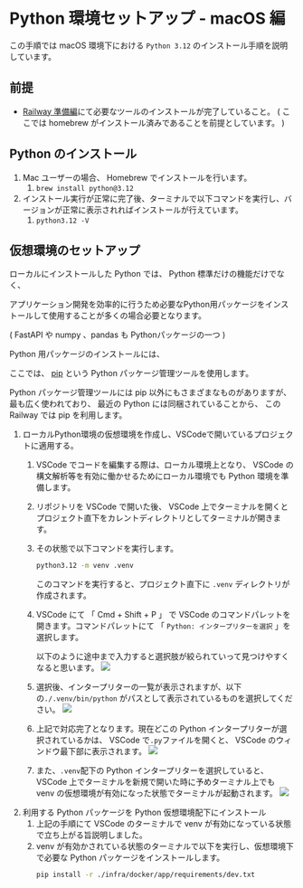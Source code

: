 # Python 環境セットアップ - macOS 編

この手順では macOS 環境下における `Python 3.12` のインストール手順を説明しています。

## 前提
- [Railway 準備編](https://techbowl.notion.site/Railway-ceba695d5014460e9733c2a46318cdec)にて必要なツールのインストールが完了していること。 ( ここでは homebrew がインストール済みであることを前提としています。 )

## Python のインストール
1. Mac ユーザーの場合、 Homebrew でインストールを行います。
    1. `brew install python@3.12`
2. インストール実行が正常に完了後、ターミナルで以下コマンドを実行し、バージョンが正常に表示されればインストールが行えています。
    1. `python3.12 -V`

## 仮想環境のセットアップ
ローカルにインストールした Python では、 Python 標準だけの機能だけでなく、

アプリケーション開発を効率的に行うため必要なPython用パッケージをインストールして使用することが多くの場合必要となります。

( FastAPI や numpy 、pandas も Pythonパッケージの一つ )

Python 用パッケージのインストールには、

ここでは、 [pip](https://packaging.python.org/ja/latest/key_projects/#pip) という Python パッケージ管理ツールを使用します。

Python パッケージ管理ツールには pip 以外にもさまざまなものがありますが、最も広く使われており、 最近の Python には同梱されていることから、 この Railway では pip を利用します。

1. ローカルPython環境の仮想環境を作成し、VSCodeで開いているプロジェクトに適用する。
    1. VSCode でコードを編集する際は、ローカル環境上となり、 VSCode の構文解析等を有効に働かせるためにローカル環境でも Python 環境を準備します。
    2. リポジトリを VSCode で開いた後、 VSCode 上でターミナルを開くとプロジェクト直下をカレントディレクトリとしてターミナルが開きます。
    3. その状態で以下コマンドを実行します。
        ```bash
        python3.12 -m venv .venv
        ```
        このコマンドを実行すると、プロジェクト直下に `.venv` ディレクトリが作成されます。
    4. VSCode にて 「 Cmd + Shift + P 」 で VSCode のコマンドパレットを開きます。コマンドパレットにて 「 `Python: インタープリターを選択` 」を選択します。

        以下のように途中まで入力すると選択肢が絞られていって見つけやすくなると思います。
        ![](vscode_select_python_interpreter.png)
    5. 選択後、インタープリターの一覧が表示されますが、以下の`./.venv/bin/python` がパスとして表示されているものを選択してください。
        ![](vscode_python_interpreter_list.png)
    6. 上記で対応完了となります。現在どこの Python インタープリターが選択されているかは、 VSCode で`.py`ファイルを開くと、 VSCode のウィンドウ最下部に表示されます。
        ![](vscode_current_python_interpreter.png)
    7. また、`.venv`配下の Python インタープリターを選択していると、 VSCode 上でターミナルを新規で開いた時に予めターミナル上でも venv の仮想環境が有効になった状態でターミナルが起動されます。
    ![](vscode_terminal_with_venv.png)
2. 利用する Python パッケージを Python 仮想環境配下にインストール
    1. 上記の手順にて VSCode のターミナルで venv が有効になっている状態で立ち上がる旨説明しました。
    2. venv が有効かされている状態のターミナルで以下を実行し、仮想環境下で必要な Python パッケージをインストールします。
        ```bash
        pip install -r ./infra/docker/app/requirements/dev.txt
        ```